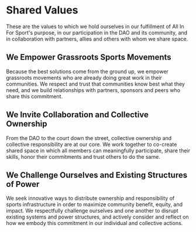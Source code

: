 # Shared Values

These are the values to which we hold ourselves in our fulfillment of All In For Sport's purpose, in our participation in the DAO and its community, and in collaboration with partners, allies and others with whom we share space.

## We Empower Grassroots Sports Movements

Because the best solutions come from the ground up, we empower grassroots movements who are already doing great work in their communities. We respect and trust that communities know best what they need, and we build relationships with partners, sponsors and peers who share this commitment.

## We Invite Collaboration and Collective Ownership

From the DAO to the court down the street, collective ownership and collective responsibility are at our core. We work together to co-create shared space in which all members can meaningfully participate, share their skills, honor their commitments and trust others to do the same.

## We Challenge Ourselves and Existing Structures of Power

We seek innovative ways to distribute ownership and responsibility of sports infrastructure in order to maximize community benefit, equity, and impact. We respectfully challenge ourselves and one another to disrupt existing systems and power structures, and actively consider and reflect on how we embody this commitment in our individual and collective actions.
